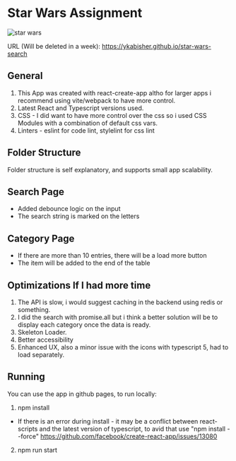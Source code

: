 # Star Wars Assignment
![star wars](https://github.com/user-attachments/assets/ef80a3ce-a0bc-400c-a333-0d86d7ebe2a8)
 
URL (Will be deleted in a week):
https://ykabisher.github.io/star-wars-search

## General
1. This App was created with react-create-app altho for larger apps i recommend using vite/webpack to have more control.
2. Latest React and Typescript versions used.
3. CSS - I did want to have more control over the css so i used CSS Modules with a combination of default css vars.
4. Linters - eslint for code lint, stylelint for css lint

## Folder Structure
Folder structure is self explanatory, and supports small app scalability.

## Search Page
* Added debounce logic on the input
* The search string is marked on the letters

## Category Page
* If there are more than 10 entries, there will be a load more button
* The item will be added to the end of the table

## Optimizations If I had more time
1. The API is slow, i would suggest caching in the backend using redis or something.
2. I did the search with promise.all but i think a better solution will be to display each category once the data is ready.
3. Skeleton Loader.
4. Better accessibility
5. Enhanced UX, also a minor issue with the icons with typescript 5, had to load separately.

## Running
You can use the app in github pages, to run locally:
1. npm install
* If there is an error during install - it may be a conflict between react-scripts and the latest version of typescript, to avid that use "npm install --force"
https://github.com/facebook/create-react-app/issues/13080

2. npm run start